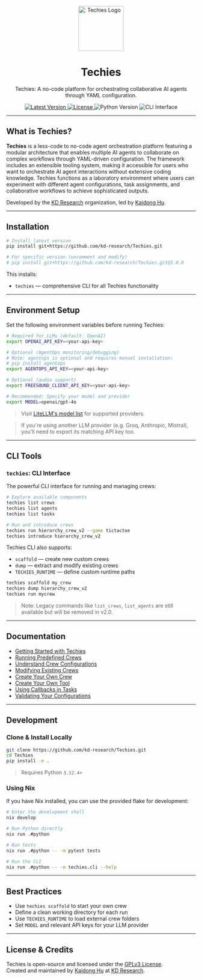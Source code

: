 <p align="center">
  <img src="https://raw.githubusercontent.com/kd-research/Techies/main/docs/assets/techies-logo.png" alt="Techies Logo" height="120">
</p>

<h1 align="center">Techies</h1>

<p align="center">
  Techies: A no-code platform for orchestrating collaborative AI agents through YAML configuration.
</p>

<p align="center">
  <a href="https://github.com/kd-research/Techies/releases">
    <img src="https://img.shields.io/github/v/tag/kd-research/Techies?label=version&color=blue" alt="Latest Version">
  </a>
  <a href="https://github.com/kd-research/Techies/blob/main/LICENSE">
    <img src="https://img.shields.io/github/license/kd-research/Techies" alt="License">
  </a>
  <img src="https://img.shields.io/badge/python-3.12.4%2B-blue.svg" alt="Python Version">
  <img src="https://img.shields.io/badge/cli-techies-orange" alt="CLI Interface">
</p>

---

## What is Techies?

**Techies** is a less-code to no-code agent orchestration platform featuring a modular architecture that enables multiple AI agents to collaborate on complex workflows through YAML-driven configuration. The framework includes an extensible tooling system, making it accessible for users who want to orchestrate AI agent interactions without extensive coding knowledge. Techies functions as a laboratory environment where users can experiment with different agent configurations, task assignments, and collaborative workflows to achieve sophisticated outputs.

Developed by the [KD Research](https://github.com/kd-research) organization, led by [Kaidong Hu](https://hukaidong.com).

---

## Installation

```bash
# Install latest version
pip install git+https://github.com/kd-research/Techies.git

# For specific version (uncomment and modify)
# pip install git+https://github.com/kd-research/Techies.git@1.0.0
```

This installs:

- `techies` — comprehensive CLI for all Techies functionality

---

## Environment Setup

Set the following environment variables before running Techies:

```bash
# Required for LLMs (default: OpenAI)
export OPENAI_API_KEY=<your-api-key>

# Optional (AgentOps monitoring/debugging)
# Note: agentops is optional and requires manual installation:
# pip install agentops
export AGENTOPS_API_KEY=<your-api-key>

# Optional (audio support)
export FREESOUND_CLIENT_API_KEY=<your-api-key>

# Recommended: Specify your model and provider
export MODEL=openai/gpt-4o
```

> Visit [LiteLLM's model list](https://docs.litellm.ai/docs/providers) for supported providers.

> If you're using another LLM provider (e.g. Groq, Anthropic, Mistral), you'll need to export its matching API key too.

---

## CLI Tools

### `techies`: CLI Interface

The powerful CLI interface for running and managing crews:

```bash
# Explore available components
techies list crews
techies list agents
techies list tasks

# Run and introduce crews
techies run hierarchy_crew_v2 --game tictactoe
techies introduce hierarchy_crew_v2
```

Techies CLI also supports:

- `scaffold` — create new custom crews
- `dump` — extract and modify existing crews
- `TECHIES_RUNTIME` — define custom runtime paths

```bash
techies scaffold my_crew
techies dump hierarchy_crew_v2
techies run mycrew
```

> Note: Legacy commands like `list_crews`, `list_agents` are still available but will be removed in v2.0.

---

## Documentation

- [Getting Started with Techies](./docs/01-Getting-Started-With-Techies.md)
- [Running Predefined Crews](./docs/02-Running-Predefined-Crews.md)
- [Understand Crew Configurations](./docs/03-Understand-Crew-Configurations.md)
- [Modifying Existing Crews](./docs/04-Modifying-Existing-Crews.md)
- [Create Your Own Crew](./docs/05-Create-Your-Own-Crew.md)
- [Create Your Own Tool](./docs/06-Create-Your-Own-Tool.md)
- [Using Callbacks in Tasks](./docs/07-Using-Callbacks-in-Tasks.md)
- [Validating Your Configurations](./docs/08-Validate-Your-Own-Crew.md)

---

## Development

### Clone & Install Locally

```bash
git clone https://github.com/kd-research/Techies.git
cd Techies
pip install -e .
```

> Requires Python `3.12.4+`

### Using Nix

If you have Nix installed, you can use the provided flake for development:

```bash
# Enter the development shell
nix develop

# Run Python directly
nix run .#python

# Run tests
nix run .#python -- -m pytest tests

# Run the CLI
nix run .#python -- -m techies.cli --help
```

---

## Best Practices

- Use `techies scaffold` to start your own crew
- Define a clean working directory for each run
- Use `TECHIES_RUNTIME` to load external crew folders
- Set `MODEL` and relevant API keys for your LLM provider

---

## License & Credits

Techies is open-source and licensed under the [GPLv3 License](./LICENSE).  
Created and maintained by [Kaidong Hu](https://hukaidong.com) at [KD Research](https://github.com/kd-research).
